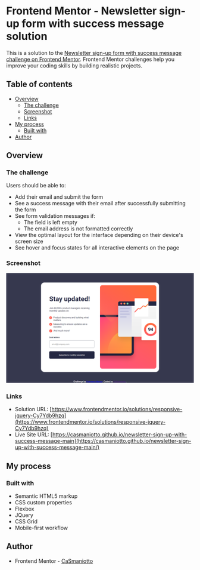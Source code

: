 # Frontend Mentor - Newsletter sign-up form with success message solution

This is a solution to the [Newsletter sign-up form with success message challenge on Frontend Mentor](https://www.frontendmentor.io/challenges/newsletter-signup-form-with-success-message-3FC1AZbNrv). Frontend Mentor challenges help you improve your coding skills by building realistic projects. 

## Table of contents

- [Overview](#overview)
  - [The challenge](#the-challenge)
  - [Screenshot](#screenshot)
  - [Links](#links)
- [My process](#my-process)
  - [Built with](#built-with)
- [Author](#author)

## Overview

### The challenge

Users should be able to:

- Add their email and submit the form
- See a success message with their email after successfully submitting the form
- See form validation messages if:
  - The field is left empty
  - The email address is not formatted correctly
- View the optimal layout for the interface depending on their device's screen size
- See hover and focus states for all interactive elements on the page

### Screenshot

![](./screenshot.png)

### Links

- Solution URL: [https://www.frontendmentor.io/solutions/responsive-jquery-Cy7Ydb9hzq](https://www.frontendmentor.io/solutions/responsive-jquery-Cy7Ydb9hzq)
- Live Site URL: [https://casmaniotto.github.io/newsletter-sign-up-with-success-message-main](https://casmaniotto.github.io/newsletter-sign-up-with-success-message-main/)

## My process

### Built with

- Semantic HTML5 markup
- CSS custom properties
- Flexbox
- JQuery
- CSS Grid
- Mobile-first workflow

## Author

- Frontend Mentor - [CaSmaniotto](https://casmaniotto.github.io/newsletter-sign-up-with-success-message-main/)
